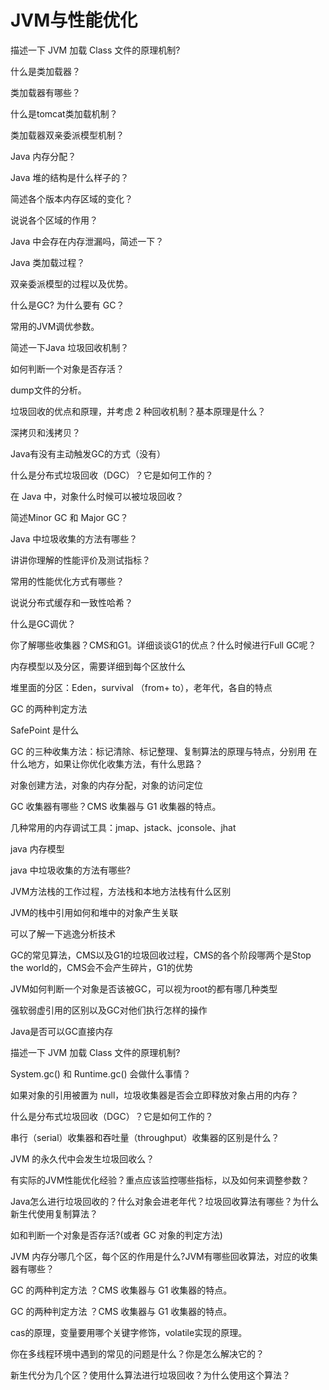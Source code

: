 # JVM与性能优化


描述一下 JVM 加载 Class 文件的原理机制?

什么是类加载器？

类加载器有哪些？

什么是tomcat类加载机制？

类加载器双亲委派模型机制？

Java 内存分配？

Java 堆的结构是什么样子的？

简述各个版本内存区域的变化？

说说各个区域的作用？

Java 中会存在内存泄漏吗，简述一下？

Java 类加载过程？

双亲委派模型的过程以及优势。

什么是GC? 为什么要有 GC？

常用的JVM调优参数。

简述一下Java 垃圾回收机制？

如何判断一个对象是否存活？

dump文件的分析。

垃圾回收的优点和原理，并考虑 2 种回收机制？基本原理是什么？

深拷贝和浅拷贝？

Java有没有主动触发GC的方式（没有）

什么是分布式垃圾回收（DGC）？它是如何工作的？

在 Java 中，对象什么时候可以被垃圾回收？

简述Minor GC 和 Major GC？

Java 中垃圾收集的方法有哪些？

讲讲你理解的性能评价及测试指标？

常用的性能优化方式有哪些？

说说分布式缓存和一致性哈希？

什么是GC调优？

你了解哪些收集器？CMS和G1。详细谈谈G1的优点？什么时候进行Full GC呢？

内存模型以及分区，需要详细到每个区放什么

堆里面的分区：Eden，survival （from+ to），老年代，各自的特点

GC 的两种判定方法

SafePoint 是什么

GC 的三种收集方法：标记清除、标记整理、复制算法的原理与特点，分别用
在什么地方，如果让你优化收集方法，有什么思路？

对象创建方法，对象的内存分配，对象的访问定位

GC 收集器有哪些？CMS 收集器与 G1 收集器的特点。

几种常用的内存调试工具：jmap、jstack、jconsole、jhat

java 内存模型

java 中垃圾收集的方法有哪些?

JVM方法栈的工作过程，方法栈和本地方法栈有什么区别

JVM的栈中引用如何和堆中的对象产生关联

可以了解一下逃逸分析技术

GC的常见算法，CMS以及G1的垃圾回收过程，CMS的各个阶段哪两个是Stop the world的，CMS会不会产生碎片，G1的优势

JVM如何判断一个对象是否该被GC，可以视为root的都有哪几种类型

强软弱虚引用的区别以及GC对他们执行怎样的操作

Java是否可以GC直接内存

描述一下 JVM 加载 Class 文件的原理机制?

System.gc() 和 Runtime.gc() 会做什么事情？

如果对象的引用被置为 null，垃圾收集器是否会立即释放对象占用的内存？

什么是分布式垃圾回收（DGC）？它是如何工作的？

串行（serial）收集器和吞吐量（throughput）收集器的区别是什么？

JVM 的永久代中会发生垃圾回收么？

有实际的JVM性能优化经验？重点应该监控哪些指标，以及如何来调整参数？

Java怎么进行垃圾回收的？什么对象会进老年代？垃圾回收算法有哪些？为什么新生代使用复制算法？

如和判断一个对象是否存活?(或者 GC 对象的判定方法)

JVM 内存分哪几个区，每个区的作用是什么?JVM有哪些回收算法，对应的收集器有哪些？

GC 的两种判定方法 ？CMS 收集器与 G1 收集器的特点。

GC 的两种判定方法 ？CMS 收集器与 G1 收集器的特点。

cas的原理，变量要用哪个关键字修饰，volatile实现的原理。

你在多线程环境中遇到的常见的问题是什么？你是怎么解决它的？

新生代分为几个区？使用什么算法进行垃圾回收？为什么使用这个算法？


